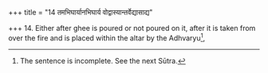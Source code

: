 +++
title = "14 तमभिघार्यानभिघार्य वोद्वास्यान्तर्वेद्यासाद्य"

+++
14. Either after ghee is poured or not poured on it, after it is taken from over the fire and is placed within the altar by the Adhvaryu[^1],  

[^1]: The sentence is incomplete. See the next Sūtra.  
